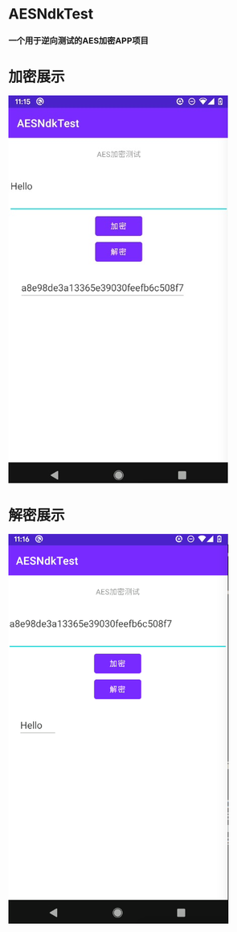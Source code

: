 # AESNdkTest

### 一个用于逆向测试的AES加密APP项目

# 加密展示
![加密展示](./jiami.jpg "加密展示")

# 解密展示
![解密展示](./jiemi.png "解密展示")
